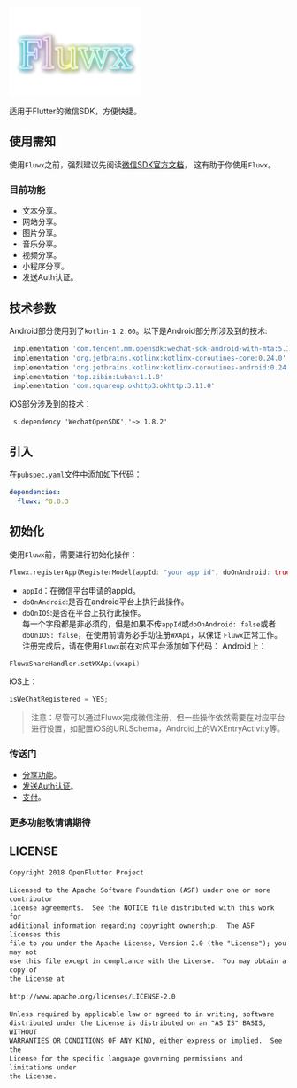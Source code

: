 ![logo](/arts/fluwx_logo.png)

适用于Flutter的微信SDK，方便快捷。


## 使用需知
 使用```Fluwx```之前，强烈建议先阅读[微信SDK官方文档](https://open.weixin.qq.com/cgi-bin/showdocument?action=dir_list&t=resource/res_list&verify=1)，
 这有助于你使用```Fluwx```。

### 目前功能
* 文本分享。
* 网站分享。
* 图片分享。
* 音乐分享。
* 视频分享。
* 小程序分享。
* 发送Auth认证。

## 技术参数
   Android部分使用到了```kotlin-1.2.60```。以下是Android部分所涉及到的技术:
   ```gradle
    implementation 'com.tencent.mm.opensdk:wechat-sdk-android-with-mta:5.1.4'
    implementation 'org.jetbrains.kotlinx:kotlinx-coroutines-core:0.24.0'
    implementation 'org.jetbrains.kotlinx:kotlinx-coroutines-android:0.24.0'
    implementation 'top.zibin:Luban:1.1.8'
    implementation 'com.squareup.okhttp3:okhttp:3.11.0'
   ```
   iOS部分涉及到的技术：
   ```podspec
    s.dependency 'WechatOpenSDK','~> 1.8.2'
   ```
## 引入
在```pubspec.yaml```文件中添加如下代码：
```yaml
dependencies:
  fluwx: ^0.0.3
```


## 初始化
使用```Fluwx```前，需要进行初始化操作：
 ```dart
 Fluwx.registerApp(RegisterModel(appId: "your app id", doOnAndroid: true, doOnIOS: true));
 ```
 - ```appId```：在微信平台申请的appId。
 - ```doOnAndroid```:是否在android平台上执行此操作。
 - ```doOnIOS```:是否在平台上执行此操作。</br>
 每一个字段都是非必须的，但是如果不传```appId```或```doOnAndroid: false```或者```doOnIOS: false```，在使用前请务必手动注册```WXApi```，以保证
 ```Fluwx```正常工作。
 注册完成后，请在使用```Fluwx```前在对应平台添加如下代码：
 Android上：
 ```Kotlin
 FluwxShareHandler.setWXApi(wxapi)
 ```
 iOS上：
 ```objective-c
isWeChatRegistered = YES;
 ```

> 注意：尽管可以通过Fluwx完成微信注册，但一些操作依然需要在对应平台进行设置，如配置iOS的URLSchema，Android上的WXEntryActivity等。

### 传送门
* [分享功能](docs/SHARE.md)。
* [发送Auth认证](docs/SEND_AUTH.md)。
* [支付](docs/WXPay.md)。


### 更多功能敬请请期待

## LICENSE


    Copyright 2018 OpenFlutter Project

    Licensed to the Apache Software Foundation (ASF) under one or more contributor
    license agreements.  See the NOTICE file distributed with this work for
    additional information regarding copyright ownership.  The ASF licenses this
    file to you under the Apache License, Version 2.0 (the "License"); you may not
    use this file except in compliance with the License.  You may obtain a copy of
    the License at

    http://www.apache.org/licenses/LICENSE-2.0

    Unless required by applicable law or agreed to in writing, software
    distributed under the License is distributed on an "AS IS" BASIS, WITHOUT
    WARRANTIES OR CONDITIONS OF ANY KIND, either express or implied.  See the
    License for the specific language governing permissions and limitations under
    the License.
